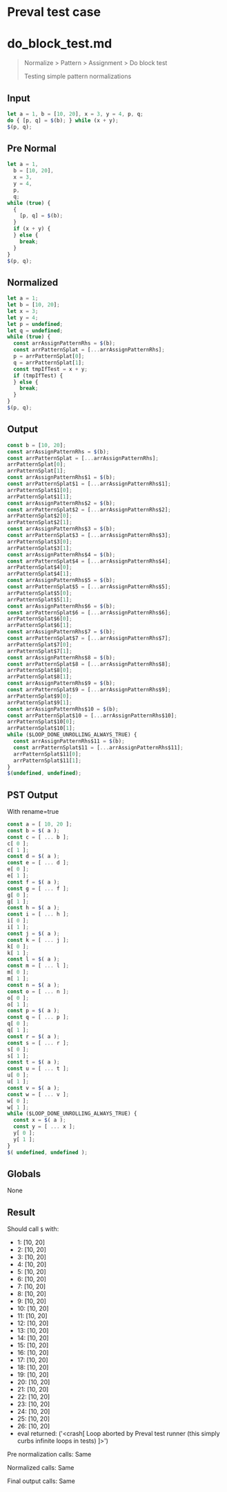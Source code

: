 # Preval test case

# do_block_test.md

> Normalize > Pattern > Assignment > Do block test
>
> Testing simple pattern normalizations

## Input

`````js filename=intro
let a = 1, b = [10, 20], x = 3, y = 4, p, q;
do { [p, q] = $(b); } while (x + y);
$(p, q);
`````

## Pre Normal


`````js filename=intro
let a = 1,
  b = [10, 20],
  x = 3,
  y = 4,
  p,
  q;
while (true) {
  {
    [p, q] = $(b);
  }
  if (x + y) {
  } else {
    break;
  }
}
$(p, q);
`````

## Normalized


`````js filename=intro
let a = 1;
let b = [10, 20];
let x = 3;
let y = 4;
let p = undefined;
let q = undefined;
while (true) {
  const arrAssignPatternRhs = $(b);
  const arrPatternSplat = [...arrAssignPatternRhs];
  p = arrPatternSplat[0];
  q = arrPatternSplat[1];
  const tmpIfTest = x + y;
  if (tmpIfTest) {
  } else {
    break;
  }
}
$(p, q);
`````

## Output


`````js filename=intro
const b = [10, 20];
const arrAssignPatternRhs = $(b);
const arrPatternSplat = [...arrAssignPatternRhs];
arrPatternSplat[0];
arrPatternSplat[1];
const arrAssignPatternRhs$1 = $(b);
const arrPatternSplat$1 = [...arrAssignPatternRhs$1];
arrPatternSplat$1[0];
arrPatternSplat$1[1];
const arrAssignPatternRhs$2 = $(b);
const arrPatternSplat$2 = [...arrAssignPatternRhs$2];
arrPatternSplat$2[0];
arrPatternSplat$2[1];
const arrAssignPatternRhs$3 = $(b);
const arrPatternSplat$3 = [...arrAssignPatternRhs$3];
arrPatternSplat$3[0];
arrPatternSplat$3[1];
const arrAssignPatternRhs$4 = $(b);
const arrPatternSplat$4 = [...arrAssignPatternRhs$4];
arrPatternSplat$4[0];
arrPatternSplat$4[1];
const arrAssignPatternRhs$5 = $(b);
const arrPatternSplat$5 = [...arrAssignPatternRhs$5];
arrPatternSplat$5[0];
arrPatternSplat$5[1];
const arrAssignPatternRhs$6 = $(b);
const arrPatternSplat$6 = [...arrAssignPatternRhs$6];
arrPatternSplat$6[0];
arrPatternSplat$6[1];
const arrAssignPatternRhs$7 = $(b);
const arrPatternSplat$7 = [...arrAssignPatternRhs$7];
arrPatternSplat$7[0];
arrPatternSplat$7[1];
const arrAssignPatternRhs$8 = $(b);
const arrPatternSplat$8 = [...arrAssignPatternRhs$8];
arrPatternSplat$8[0];
arrPatternSplat$8[1];
const arrAssignPatternRhs$9 = $(b);
const arrPatternSplat$9 = [...arrAssignPatternRhs$9];
arrPatternSplat$9[0];
arrPatternSplat$9[1];
const arrAssignPatternRhs$10 = $(b);
const arrPatternSplat$10 = [...arrAssignPatternRhs$10];
arrPatternSplat$10[0];
arrPatternSplat$10[1];
while ($LOOP_DONE_UNROLLING_ALWAYS_TRUE) {
  const arrAssignPatternRhs$11 = $(b);
  const arrPatternSplat$11 = [...arrAssignPatternRhs$11];
  arrPatternSplat$11[0];
  arrPatternSplat$11[1];
}
$(undefined, undefined);
`````

## PST Output

With rename=true

`````js filename=intro
const a = [ 10, 20 ];
const b = $( a );
const c = [ ... b ];
c[ 0 ];
c[ 1 ];
const d = $( a );
const e = [ ... d ];
e[ 0 ];
e[ 1 ];
const f = $( a );
const g = [ ... f ];
g[ 0 ];
g[ 1 ];
const h = $( a );
const i = [ ... h ];
i[ 0 ];
i[ 1 ];
const j = $( a );
const k = [ ... j ];
k[ 0 ];
k[ 1 ];
const l = $( a );
const m = [ ... l ];
m[ 0 ];
m[ 1 ];
const n = $( a );
const o = [ ... n ];
o[ 0 ];
o[ 1 ];
const p = $( a );
const q = [ ... p ];
q[ 0 ];
q[ 1 ];
const r = $( a );
const s = [ ... r ];
s[ 0 ];
s[ 1 ];
const t = $( a );
const u = [ ... t ];
u[ 0 ];
u[ 1 ];
const v = $( a );
const w = [ ... v ];
w[ 0 ];
w[ 1 ];
while ($LOOP_DONE_UNROLLING_ALWAYS_TRUE) {
  const x = $( a );
  const y = [ ... x ];
  y[ 0 ];
  y[ 1 ];
}
$( undefined, undefined );
`````

## Globals

None

## Result

Should call `$` with:
 - 1: [10, 20]
 - 2: [10, 20]
 - 3: [10, 20]
 - 4: [10, 20]
 - 5: [10, 20]
 - 6: [10, 20]
 - 7: [10, 20]
 - 8: [10, 20]
 - 9: [10, 20]
 - 10: [10, 20]
 - 11: [10, 20]
 - 12: [10, 20]
 - 13: [10, 20]
 - 14: [10, 20]
 - 15: [10, 20]
 - 16: [10, 20]
 - 17: [10, 20]
 - 18: [10, 20]
 - 19: [10, 20]
 - 20: [10, 20]
 - 21: [10, 20]
 - 22: [10, 20]
 - 23: [10, 20]
 - 24: [10, 20]
 - 25: [10, 20]
 - 26: [10, 20]
 - eval returned: ('<crash[ Loop aborted by Preval test runner (this simply curbs infinite loops in tests) ]>')

Pre normalization calls: Same

Normalized calls: Same

Final output calls: Same
